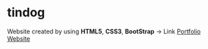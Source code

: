 # tindog

  Website created by using **HTML5**, **CSS3**, **BootStrap**
-> Link <a href="https://priyathamhub.github.io/tindog/">Portfolio Website</a>
